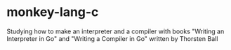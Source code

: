 # monkey-lang-c
Studying how to make an interpreter and a compiler with books "Writing an Interpreter in Go" and "Writing a Compiler in Go" written by Thorsten Ball 
